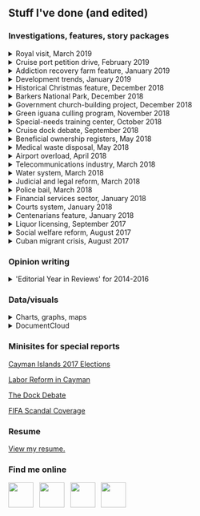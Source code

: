 ## Stuff I've done (and edited)

### Investigations, features, story packages

<details><summary>Royal visit, March 2019</summary>
  
  <p><a href="https://www.caymancompass.com/2019/03/28/editorial-a-royal-visit-to-remember/">EDITORIAL – A royal visit to remember</a></p>
  
  <p><a href="https://www.caymancompass.com/2019/03/28/royals-delight-crowds-in-whirlwind-tour/">Royals delight crowds in whirlwind tour</a></p>
  
  <p><a href="https://www.caymancompass.com/2019/03/28/prince-opens-peoples-airport/">Prince opens ‘people’s airport’</a></p>
  
  <p><a href="https://www.caymancompass.com/2019/03/28/prince-tours-sister-islands-meets-with-locals/">Prince tours Sister Islands, meets with locals</a></p>
  
  <p><a href="https://www.caymancompass.com/2019/03/27/royal-visit-2019/">LIVE UPDATES: Royal Visit 2019</a></p>
  
  <p><a href="https://www.caymancompass.com/2019/03/27/royal-couple-opens-bigger-better-airport/">Royal couple opens ‘bigger, better’ airport</a></p>
  
  </details>

<details><summary>Cruise port petition drive, February 2019</summary>
  
  <p><a href="https://www.caymancompass.com/2019/02/07/editorial-petition-organizers-why-the-reluctance-to-share-your-numbers/">EDITORIAL – Petition organizers: Why the reluctance to share your numbers?</a></p>
  
  <p><a href="https://www.caymancompass.com/2019/02/07/cruise-port-petition-puts-dock-debate-on-collision-course/">Cruise port petition puts dock debate on collision course</a></p>
  
  </details>

<details><summary>Addiction recovery farm feature, January 2019</summary>
  
  <p><a href="https://www.caymancompass.com/2019/01/24/editorial-recognizing-and-hopefully-encouraging-all-at-beacon-farms/">EDITORIAL – Recognizing and hopefully encouraging all at Beacon Farms</a></p>
  
  <p><a href="https://www.caymancompass.com/2019/01/24/a-beacon-of-hope-for-recovering-addicts/">A beacon of hope for recovering addicts</a></p>
  
  </details>

<details><summary>Development trends, January 2019</summary>
  
  <p><a href="https://www.caymancompass.com/2019/01/17/editorial-cayman-property-good-news-from-the-home-front/">EDITORIAL – Cayman property: Good news from the ‘home front’</a></p>
  
  <p><a href="https://www.caymancompass.com/2019/01/17/no-place-like-home-caymans-residential-property-boom/">‘No place like home’: Cayman’s residential property boom</a></p>
  
  </details>

<details><summary>Historical Christmas feature, December 2018</summary>
  
  <p><a href="https://www.caymancompass.com/2018/12/20/remembrances-of-christmases-past-wild-fowl-weeping-willow-and-junkanoo/">Remembrances of Christmases past: Wild fowl, weeping willow and Junkanoo</a></p>
  
  </details>

<details><summary>Barkers National Park, December 2018</summary>
  
  <p><a href="https://www.caymancompass.com/2018/12/13/editorial-barkers-park-and-principles-of-private-property/">EDITORIAL – ‘Barkers Park’ and principles of private property</a></p>
  
  <p><a href="https://www.caymancompass.com/2018/12/13/barkers-in-the-balance/">Barkers in the balance</a></p>
  
  <p><a href="https://www.caymancompass.com/2018/12/13/barkers-national-park-a-series-of-false-starts/">Barkers National Park: A series of false starts</a></p>
  
  </details>
  
<details><summary>Government church-building project, December 2018</summary>
  
  <p><a href="https://www.caymancompass.com/2018/12/06/nation-building-round-two/">‘Nation Building’: Round Two?</a></p>
  
  </details>

<details><summary>Green iguana culling program, November 2018</summary>
  
  <p><a href="https://www.caymancompass.com/2018/11/16/editorial-caymans-cullers-have-invasive-iguanas-at-bay/">EDITORIAL – Cayman’s cullers have invasive iguanas at bay</a></p>
  <p><a href="https://www.caymancompass.com/2018/11/16/the-green-iguana-gold-rush/">The green iguana gold rush</a></p>
  
  </details>

<details><summary>Special-needs training center, October 2018</summary>
  
  <p><a href="https://www.caymancompass.com/2018/10/11/editorial-seeking-a-new-beginning-for-sunrise-centre/">EDITORIAL – Seeking a new beginning for Sunrise Centre</a></p>
  
  <p><a href="https://www.caymancompass.com/2018/10/11/cramped-quarters-restrict-special-needs-training/">Cramped quarters restrict special-needs training</a></p>
  
  </details>

<details><summary>Cruise dock debate, September 2018</summary>

  <p><a href="https://www.caymancompass.com/2018/09/20/editorial-cruise-pier-to-be-or-not-to-be/">EDITORIAL – Cruise pier: To be or not to be?</a></p>
  
  <p><a href="https://www.caymancompass.com/2018/09/20/community-groups-battle-for-hearts-and-minds-in-port-debate/">Community groups battle for hearts and minds in port debate</a></p>
  
  <p><a href="https://www.caymancompass.com/2018/09/20/moses-kirkconnell-why-we-need-cruise-berthing-piers/">Moses Kirkconnell: ​Why we need cruise berthing piers</a></p>
  
  <p><a href="https://www.caymancompass.com/2018/09/20/ezzard-miller-the-argument-against-cruise-piers/">Ezzard Miller: The argument against cruise piers</a></p>
  
  </details>
  
<details><summary>Beneficial ownership registers, May 2018</summary>
  
  <p><a href="https://www.caymancompass.com/2018/05/03/betrayal/">EDITORIAL – Betrayal!</a></p>
  
  <p><a href="https://www.caymancompass.com/2018/05/03/international-press-has-little-sympathy-for-dirty-money-tax-havens/">International press has little sympathy for ‘dirty money’ ‘tax havens’</a></p>
  
  <p><a href="https://www.caymancompass.com/2018/05/03/how-it-happened-the-uk-house-of-commons-vote/">How it happened: The UK House of Commons vote</a></p>
  
  <p><a href="https://www.caymancompass.com/2018/05/02/government-to-challenge-order-in-council/">Government to challenge order in council by UK</a></p>
  
  <p><a href="https://www.caymancompass.com/2018/05/02/overseas-territories-accuse-britain-of-modern-colonialism/">Overseas territories accuse Britain of ‘modern colonialism’</a></p>
  
  <p><a href="https://www.caymancompass.com/2018/05/01/uk-to-force-cayman-territories-to-make-company-owners-public/">UK to force Cayman, territories to make company owners public</a></p>
</details>

<details><summary>Medical waste disposal, May 2018</summary>
  
  <p><a href="https://www.caymancompass.com/2018/05/09/editorial-bracs-untreated-medical-waste-is-a-pan-cayman-problem/">EDITORIAL – Brac’s untreated medical waste is a ‘pan-Cayman’ problem</a></p>
  
  <p><a href="https://www.caymancompass.com/2018/05/07/untreated-biomedical-waste-dumped-at-brac-landfill/">Untreated biomedical waste dumped at Brac landfill</a></p>
  
  </details>

<details><summary>Airport overload, April 2018</summary>
  
  <p><a href="https://www.caymancompass.com/2018/04/05/editorial-eliminating-the-saturday-gridlock-at-owen-roberts/">EDITORIAL – Eliminating the Saturday gridlock at Owen Roberts</a></p>
  
  <p><a href="https://www.caymancompass.com/2018/04/05/compass-investigation-dissecting-the-airport-bottleneck/">Dissecting the airport bottleneck</a></p>
  
  </details>

<details><summary>Telecommunications industry, March 2018</summary>
  
  <p><a href="https://www.caymancompass.com/2018/03/22/compass-investigation-cayman-communications-from-telegrams-to-broadband/">Cayman communications: From telegrams to broadband</a></p>
  
  <p><a href="https://www.caymancompass.com/2018/03/22/subsea-cables-another-means-of-improving-internet-service/">Subsea cables: Another means of improving internet service</a></p>
  
  <p><a href="https://www.caymancompass.com/2018/03/22/where-cayman-ranks-in-internet-speed-price/">Where Cayman ranks in internet speed, price</a></p>
  
  </details>

<details><summary>Water system, March 2018</summary>
  
  <p><a href="https://www.caymancompass.com/2018/03/15/compass-investigation-caymans-water-where-it-comes-from-where-it-goes/">Cayman’s water – Where it comes from, where it goes …</a></p>
  
  <p><a href="https://www.caymancompass.com/2018/03/15/dealing-with-wastewater/">Dealing with wastewater</a></p>
  
  </details>

<details><summary>Judicial and legal reform, March 2018</summary>
  
  <p><a href="https://www.caymancompass.com/2018/03/08/editorial-when-convictions-go-unrecorded-in-our-courts/">EDITORIAL – When convictions go unrecorded in our courts</a></p>
  
  <p><a href="https://www.caymancompass.com/2018/03/08/compass-investigation-for-select-few-no-conviction/">For select few, ‘no conviction’</a></p>
 
  </details>

<details><summary>Police bail, March 2018</summary>
  
  <p><a href="https://www.caymancompass.com/2018/03/01/editorial-the-injustice-of-open-ended-police-bail/">EDITORIAL – The injustice of open-ended police bail</a></p>
  
  <p><a href="https://www.caymancompass.com/2018/03/01/compass-investigative-report-99-suspects-on-police-bail-without-charges/">99 suspects on police bail without charges</a></p>
  
  <p><a href="https://www.caymancompass.com/2018/03/01/unlimited-police-bail-could-face-legal-challenge/">Unlimited police bail could face legal challenge</a></p>
  
  </details>

<details><summary>Financial services sector, January 2018</summary>
  
  <p><a href="https://www.caymancompass.com/2018/01/25/editorial-paying-homage-to-caymans-essential-invisible-giant/">EDITORIAL – Paying homage to Cayman’s essential ‘invisible’ giant</a></p>
  
  <p><a href="https://www.caymancompass.com/2018/01/25/financial-services-industry-caymans-invisible-giant/">Financial services industry: Cayman’s ‘invisible’ giant</a></p>
  
  </details>

<details><summary>Courts system, January 2018</summary>
  
  <p><a href="https://www.caymancompass.com/2018/01/18/editorial-support-the-court-build-the-building/">EDITORIAL: Support the court — Build the building</a></p>
  
  <p><a href="https://www.caymancompass.com/2018/01/18/jury-duty-when-the-court-calls/">Jury duty: When the court calls</a></p>
  
  <p><a href="https://www.caymancompass.com/2018/01/18/juror-pay-and-employer-obligations/">Juror pay and employer obligations</a></p>
  
  </details>

<details><summary>Centenarians feature, January 2018</summary>
  
  <p><a href="https://www.caymancompass.com/2018/01/11/editorial-an-overflowing-cakeful-of-candles-to-our-cayman-centenarians/">EDITORIAL – An overflowing cakeful of candles to our Cayman centenarians</a></p>
  
  <p><a href="https://www.caymancompass.com/2018/01/11/celebrating-caymans-centenarians/">Celebrating Cayman’s centenarians</a></p>
  
  <p><a href="https://www.caymancompass.com/2018/01/11/seniors-centenarians-and-supercentenarians/">Seniors, centenarians and ‘supercentenarians’</a></p>
  
  </details>

<details><summary>Liquor licensing, September 2017</summary>
  
  <p><a href="https://www.caymancompass.com/2017/09/28/editorial-liquor-board-must-resign-en-masse/">EDITORIAL – Liquor Board must resign en masse</a></p>
  
  <p><a href="https://www.caymancompass.com/2017/09/28/audit-liquor-board-reversed-decision-altered-minutes/">Audit: Liquor Board reversed decision, altered minutes</a></p>
  
  </details>

<details><summary>Social welfare reform, August 2017</summary>
  
  <p><a href="https://www.caymancompass.com/2017/08/31/editorial-a-needs-assessment-of-our-welfare-services/">EDITORIAL – A ‘needs assessment’ of our welfare services</a></p>
  
  <p><a href="https://www.caymancompass.com/2017/08/31/seeking-shelter-life-below-the-poverty-line/">Seeking shelter: Life below the poverty line</a></p>
  
  <p><a href="https://www.caymancompass.com/2017/08/31/social-welfare-quagmire-decade-of-inefficiencies-rising-costs/">Social welfare quagmire: A decade of inefficiencies & rising costs</a></p>
  
  <p><a href="https://www.caymancompass.com/2017/08/31/veterans-ask-whos-receiving-veterans-payments/">Veterans ask: Who’s receiving ‘veterans’ payments?</a></p>
  
  <p><a href="https://www.caymancompass.com/2017/08/31/social-services-echoes-from-43-years-ago/">Social services: Echoes from 43 years ago</a></p>
  
  </details>

<details><summary>Cuban migrant crisis, August 2017</summary>
  
  <p><a href="https://www.caymancompass.com/2017/08/27/editorial-cuban-migration-caymans-conundrum/">EDITORIAL – Cuban migration: Cayman’s conundrum</a></p>
  
  <p><a href="https://www.caymancompass.com/2017/08/24/cuba-to-cayman-one-migrants-saga/">Cuba to Cayman: One migrant’s saga</a></p>
  
  </details>
  
### Opinion writing

<details><summary>'Editorial Year in Reviews' for 2014-2016</summary>
  
  <p><a href="https://www.caymancompass.com/2016/12/28/editorial-year-in-review/">Cayman Compass 'Editorial Year in Review' for 2016</a></p>
  
  <p><a href="https://www.caymancompass.com/2015/12/31/editorial-year-in-review-fifa-corruption/">Cayman Compass 'Editorial Year in Review' for 2015: FIFA, Corruption</a></p>
  
  <p><a href="https://www.caymancompass.com/2015/12/29/editorial-year-in-review-immigration-and-employment/">Cayman Compass 'Editorial Year in Review' for 2015: Immigration and Employment</a></p>
  
  <p><a href="https://www.caymancompass.com/2015/12/30/editorial-year-in-review-economic-prosperity-education/">Cayman Compass 'Editorial Year in Review' for 2015: Economic Prosperity and Education</a></p>
  
  <p><a href="https://www.caymancompass.com/2014/12/30/echoes-of-2014-a-year-of-strong-editorial-opinions-in-the-compass/">Cayman Compass 'Editorial Year in Review' for 2014</a></p>
  
  </details>

### Data/visuals

<details><summary>Charts, graphs, maps</summary>
  
  <p><a href="https://www.caymancompass.com/2019/09/11/44-cyclists-injured-on-cayman-roads-in-one-year/">Map of auto accidents involving cyclists or pedestrians</a></p>
  
  <p><a href="https://www.caymancompass.com/2019/09/10/signature-verification-reaches-99/">Table for petition verification process</a></p>
  
  <p><a href="https://www.caymancompass.com/2019/09/08/rents-rise-nearly-20-within-a-year/">Bar graphs for inflation rates</a></p>
  
  <p><a href="https://www.caymancompass.com/2019/09/03/standards-report-challenges-remain-for-cayman-schools/">Table for school inspection reports</a></p>
  
  <p><a href="https://www.caymancompass.com/2019/08/28/student-test-scores-show-more-work-needs-to-be-done/">Bar graphs for student test scores</a></p>
  
  <p><a href="https://www.caymancompass.com/2019/07/10/new-gateways-drive-tourism-growth/">Interactive map and chart for air travel</a></p>
  
  <p><a href="https://www.caymancompass.com/2019/06/24/wage-survey-shows-caymanians-earn-more-than-expat-workers/">Bar graphs for wage info</a></p>
  
  <p><a href="https://www.caymancompass.com/2019/06/13/winspear-gives-clean-audits-to-35-agencies/">Bar graph for audit opinions</a></p>

</details>

<details><summary>DocumentCloud</summary>
  
  <p><a href="https://www.caymancompass.com/2019/08/22/royal-visit-cost-cayman-more-than-300000/">Project directory embed for royal visit expenses</a></p>
  
  <p><a href="https://www.caymancompass.com/2019/08/15/69-animal-cruelty-or-neglect-cases-reported-in-2018/">Project directory embed for animal cruelty cases</a></p>
  
</details>

### Minisites for special reports

[Cayman Islands 2017 Elections](https://www.caymancompass.com/elections-2017/)

[Labor Reform in Cayman](http://www.compassdatadesk.com/special-report-labor-reform-cayman/)

[The Dock Debate](http://www.compassdatadesk.com/the-dock-debate/)

[FIFA Scandal Coverage](http://www.compassdatadesk.com/fifa-coverage-cayman-compass/)

### Resume
[View my resume.](https://docs.google.com/document/d/1E4Ml1afuDkbE7NUZolfD6Dta_XTpJyKPCNjYQqrLs7A/edit?usp=sharing)

### Find me online

[<img src="https://patrickbrendel.github.io/resources/compass-logo.jpg" width="50" target="_blank">](https://www.caymancompass.com/newsroom-staff/patrick-brendel/) &nbsp; [<img src="https://patrickbrendel.github.io/resources/github-icon.svg" width="50" target="_blank">](https://www.github.com/patrickbrendel) &nbsp; [<img src="https://patrickbrendel.github.io/resources/linkedin.svg" width="50" target="_blank">](https://www.linkedin.com/in/patrick-brendel-06b8713b) &nbsp; [<img src="https://patrickbrendel.github.io/resources/twitter.svg" width="50" target="_blank">](https://www.twitter.com/pbrendel)

<!---
Disclosure: Github, LinkedIn and Twitter logos downloaded from www.svgporn.com 
-->

